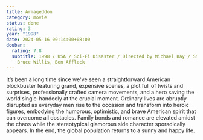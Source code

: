 ```yaml
---
title: Armageddon
category: movie
status: done
rating: 3
year: "1998"
date: 2024-05-16 00:14:00+08:00
douban:
  rating: 7.8
  subtitle: 1998 / USA / Sci-Fi Disaster / Directed by Michael Bay / Starring
    Bruce Willis, Ben Affleck
---
```


It’s been a long time since we've seen a straightforward American blockbuster featuring grand, expensive scenes, a plot full of twists and surprises, professionally crafted camera movements, and a hero saving the world single-handedly at the crucial moment. Ordinary lives are abruptly disrupted as everyday men rise to the occasion and transform into heroic figures, embodying the humorous, optimistic, and brave American spirit that can overcome all obstacles. Family bonds and romance are elevated amidst the chaos while the stereotypical glamorous side character sporadically appears. In the end, the global population returns to a sunny and happy life.

